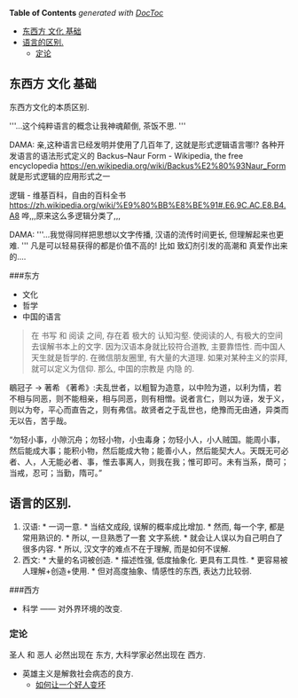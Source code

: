 <!-- START doctoc generated TOC please keep comment here to allow auto update -->
<!-- DON'T EDIT THIS SECTION, INSTEAD RE-RUN doctoc TO UPDATE -->
**Table of Contents**  *generated with [DocToc](https://github.com/thlorenz/doctoc)*

- [东西方 文化 基础](#%E4%B8%9C%E8%A5%BF%E6%96%B9-%E6%96%87%E5%8C%96-%E5%9F%BA%E7%A1%80)
- [语言的区别.](#%E8%AF%AD%E8%A8%80%E7%9A%84%E5%8C%BA%E5%88%AB)
  - [定论](#%E5%AE%9A%E8%AE%BA)

<!-- END doctoc generated TOC please keep comment here to allow auto update -->

## 东西方 文化 基础

东西方文化的本质区别.

'''…这个纯粹语言的概念让我神魂颠倒, 茶饭不思.
'''

DAMA: 亲,这种语言已经发明并使用了几百年了,
这就是形式逻辑语言哪!?
各种开发语言的语法形式定义的
Backus–Naur Form - Wikipedia, the free encyclopedia
    https://en.wikipedia.org/wiki/Backus%E2%80%93Naur_Form
就是形式逻辑的应用形式之一

逻辑 - 维基百科，自由的百科全书
    https://zh.wikipedia.org/wiki/%E9%80%BB%E8%BE%91#.E6.9C.AC.E8.B4.A8
哗,,,原来这么多逻辑分类了,,,


DAMA: '''…我觉得同样把思想以文字传播, 汉语的流传时间更长, 但理解起来也更难.
'''
凡是可以轻易获得的都是价值不高的!
比如 致幻剂引发的高潮和 真爱作出来的....

###东方
* 文化
* 哲学
* 中国的语言
> 在 书写 和 阅读 之间, 存在着 极大的 认知沟壑. 使阅读的人, 有极大的空间去误解书本上的文字.
因为汉语本身就比较符合道教, 主要靠悟性.
> 而中国人天生就是哲学的. 在微信朋友圈里, 有大量的大道理.
> 如果对某种主义的崇拜, 就可以定义为信仰. 那么, 中国的宗教是 内隐 的.

鶡冠子 -> 著希
《著希》:夫乱世者，以粗智为造意，以中险为道，以利为情，若不相与同恶，则不能相亲，相与同恶，则有相憎。说者言仁，则以为诬，发于义，则以为夸，平心而直告之，则有弗信。故贤者之于乱世也，绝豫而无由通，异类而无以告，苦乎哉。

“勿轻小事，小隙沉舟；勿轻小物，小虫毒身；勿轻小人，小人贼国。能周小事，然后能成大事；能积小物，然后能成大物；能善小人，然后能契大人。天既无可必者、人，人无能必者、事，惟去事离人，则我在我；惟可即可。未有当系，蕳可；当戒，忍可；当勤，隋可。”

## 语言的区别.
  1. 汉语:
    * 一词一意.
    * 当结文成段, 误解的概率成比增加.
    * 然而, 每一个字, 都是常用熟识的.
    * 所以, 一旦熟悉了一套 文字系统.
    * 就会让人误以为自己明白了很多内容.
    * 所以, 汉文字的难点不在于理解, 而是如何不误解.
  2. 西文:
    * 大量的名词被创造.
    * 描述性强, 低度抽象化. 更具有工具性.
    * 更容易被人理解+创造+使用.
    * 但对高度抽象、情感性的东西, 表达力比较弱.

###西方
* 科学 —— 对外界环境的改变.

### 定论
圣人 和 恶人 必然出现在 东方,
大科学家必然出现在 西方.

  * 英雄主义是解救社会病态的良方.
    * [如何让一个好人变坏](http://www.ted.com/talks/philip_zimbardo_on_the_psychology_of_evil)
